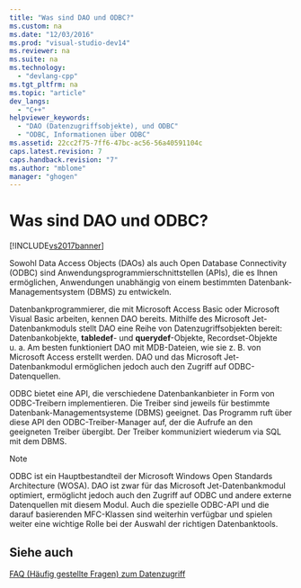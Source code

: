 ```yaml
---
title: "Was sind DAO und ODBC?"
ms.custom: na
ms.date: "12/03/2016"
ms.prod: "visual-studio-dev14"
ms.reviewer: na
ms.suite: na
ms.technology: 
  - "devlang-cpp"
ms.tgt_pltfrm: na
ms.topic: "article"
dev_langs: 
  - "C++"
helpviewer_keywords: 
  - "DAO (Datenzugriffsobjekte), und ODBC"
  - "ODBC, Informationen über ODBC"
ms.assetid: 22cc2f75-7ff6-47bc-ac56-56a40591104c
caps.latest.revision: 7
caps.handback.revision: "7"
ms.author: "mblome"
manager: "ghogen"
---
```

# Was sind DAO und ODBC?
[!INCLUDE[vs2017banner](../assembler/inline/includes/vs2017banner.md)]

Sowohl Data Access Objects \(DAOs\) als auch Open Database Connectivity \(ODBC\) sind Anwendungsprogrammierschnittstellen \(APIs\), die es Ihnen ermöglichen, Anwendungen unabhängig von einem bestimmten Datenbank\-Managementsystem \(DBMS\) zu entwickeln.  
  
 Datenbankprogrammierer, die mit Microsoft Access Basic oder Microsoft Visual Basic arbeiten, kennen DAO bereits.  Mithilfe des Microsoft Jet\-Datenbankmoduls stellt DAO eine Reihe von Datenzugriffsobjekten bereit: Datenbankobjekte, **tabledef**\- und **querydef**\-Objekte, Recordset\-Objekte u. a.  Am besten funktioniert DAO mit MDB\-Dateien, wie sie z. B. von Microsoft Access erstellt werden. DAO und das Microsoft Jet\-Datenbankmodul ermöglichen jedoch auch den Zugriff auf ODBC\-Datenquellen.  
  
 ODBC bietet eine API, die verschiedene Datenbankanbieter in Form von ODBC\-Treibern implementieren. Die Treiber sind jeweils für bestimmte Datenbank\-Managementsysteme \(DBMS\) geeignet.  Das Programm ruft über diese API den ODBC\-Treiber\-Manager auf, der die Aufrufe an den geeigneten Treiber übergibt.  Der Treiber kommuniziert wiederum via SQL mit dem DBMS.  
  
> [!NOTE]
>  ODBC ist ein Hauptbestandteil der Microsoft Windows Open Standards Architecture \(WOSA\).  DAO ist zwar für das Microsoft Jet\-Datenbankmodul optimiert, ermöglicht jedoch auch den Zugriff auf ODBC und andere externe Datenquellen mit diesem Modul. Auch die spezielle ODBC\-API und die darauf basierenden MFC\-Klassen sind weiterhin verfügbar und spielen weiter eine wichtige Rolle bei der Auswahl der richtigen Datenbanktools.  
  
## Siehe auch  
 [FAQ \(Häufig gestellte Fragen\) zum Datenzugriff](../data/data-access-frequently-asked-questions-mfc-data-access.md)